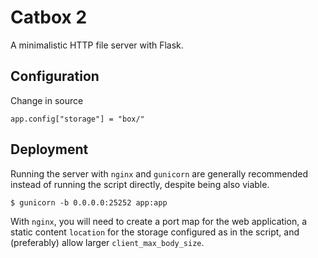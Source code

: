 # Catbox 2

A minimalistic HTTP file server with Flask.

## Configuration

Change in source

    app.config["storage"] = "box/"

## Deployment

Running the server with `nginx` and `gunicorn` are generally recommended instead of running the script directly, despite being also viable.

    $ gunicorn -b 0.0.0.0:25252 app:app

With `nginx`, you will need to create a port map for the web application, a static content `location` for the storage configured as in the script, and (preferably) allow larger `client_max_body_size`.
